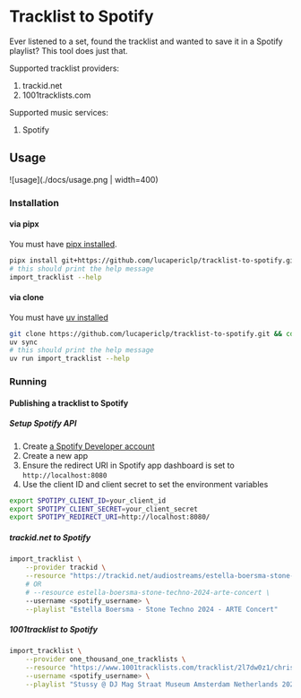 # Tracklist to Spotify
Ever listened to a set, found the tracklist and wanted to save it in a Spotify playlist? This tool does just that.

Supported tracklist providers:
1. trackid.net
2. 1001tracklists.com

Supported music services:
1. Spotify

## Usage

![usage](./docs/usage.png | width=400)

### Installation
#### via pipx
You must have [pipx installed](https://github.com/pypa/pipx?tab=readme-ov-file#install-pipx).
```bash
pipx install git+https://github.com/lucapericlp/tracklist-to-spotify.git
# this should print the help message
import_tracklist --help
```

#### via clone
You must have [uv installed](https://docs.astral.sh/uv/getting-started/installation/)
```bash
git clone https://github.com/lucapericlp/tracklist-to-spotify.git && cd tracklist-to-spotify
uv sync
# this should print the help message
uv run import_tracklist --help
```

### Running
#### Publishing a tracklist to Spotify
##### Setup Spotify API
1. Create [a Spotify Developer account](https://developer.spotify.com/)
2. Create a new app
3. Ensure the redirect URI in Spotify app dashboard is set to `http://localhost:8080`
4. Use the client ID and client secret to set the environment variables
```bash
export SPOTIPY_CLIENT_ID=your_client_id
export SPOTIPY_CLIENT_SECRET=your_client_secret
export SPOTIPY_REDIRECT_URI=http://localhost:8080/
```

##### trackid.net to Spotify
```bash
import_tracklist \
    --provider trackid \
    --resource "https://trackid.net/audiostreams/estella-boersma-stone-techno-2024-arte-concert" \
    # OR
    # --resource estella-boersma-stone-techno-2024-arte-concert \
    --username <spotify_username> \
    --playlist "Estella Boersma - Stone Techno 2024 - ARTE Concert"
```

##### 1001tracklist to Spotify
```bash
import_tracklist \
    --provider one_thousand_one_tracklists \
    --resource "https://www.1001tracklists.com/tracklist/2l7dw0z1/chris-stussy-dj-mag-straat-museum-amsterdam-netherlands-2021-03-10.html" \
    --username <spotify_username> \
    --playlist "Stussy @ DJ Mag Straat Museum Amsterdam Netherlands 2021-03-10"
```

